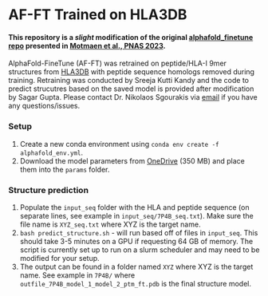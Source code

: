 # AF-FT Trained on HLA3DB

#### This repository is a _slight_ modification of the original [alphafold_finetune repo](https://github.com/phbradley/alphafold_finetune) presented in [Motmaen et al., PNAS 2023](doi.org/10.1073/pnas.2216697120). 

AlphaFold-FineTune (AF-FT) was retrained on peptide/HLA-I 9mer structures from [HLA3DB](https://hla3db.research.chop.edu/) with peptide sequence homologs removed during training. Retraining was conducted by Sreeja Kutti Kandy and the code to predict strucutres based on the saved model is provided after modification by Sagar Gupta. Please contact Dr. Nikolaos Sgourakis via [email](mailto:sgourakisn@chop.edu) if you have any questions/issues.

### Setup
1. Create a new conda environment using `conda env create -f alphafold_env.yml`.
2. Download the model parameters from [OneDrive](https://1drv.ms/u/s!AiO4ndFz-lft5FTz1SKFgfI-f4Cx?e=BPt1QX) (350 MB) and place them into the `params` folder.

### Structure prediction

1. Populate the `input_seq` folder with the HLA and peptide sequence (on separate lines, see example in `input_seq/7P4B_seq.txt`). Make sure the file name is `XYZ_seq.txt` where XYZ is the target name.
2. `bash predict_structure.sh` - will run based off of files in `input_seq`. This should take 3-5 minutes on a GPU if requesting 64 GB of memory. The script is currently set up to run on a slurm scheduler and may need to be modified for your setup.
3. The output can be found in a folder named `XYZ` where XYZ is the target name. See example in `7P4B/` where `outfile_7P4B_model_1_model_2_ptm_ft.pdb` is the final structure model.
